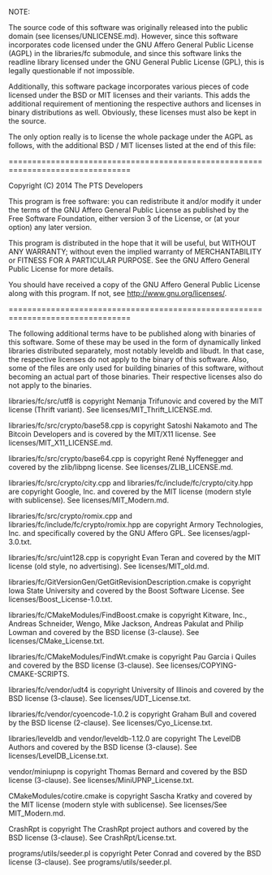 NOTE:

The source code of this software was originally released into the public domain
(see licenses/UNLICENSE.md). However, since this software incorporates code
licensed under the GNU Affero General Public License (AGPL) in the libraries/fc
submodule, and since this software links the readline library licensed under the
GNU General Public License (GPL), this is legally questionable if not
impossible.

Additionally, this software package incorporates various pieces of code licensed
under the BSD or MIT licenses and their variants. This adds the additional
requirement of mentioning the respective authors and licenses in binary
distributions as well. Obviously, these licenses must also be kept in the
source.

The only option really is to license the whole package under the AGPL as
follows, with the additional BSD / MIT licenses listed at the end of this file:

================================================================================

Copyright (C) 2014 The PTS Developers

This program is free software: you can redistribute it and/or modify
it under the terms of the GNU Affero General Public License as
published by the Free Software Foundation, either version 3 of the
License, or (at your option) any later version.

This program is distributed in the hope that it will be useful,
but WITHOUT ANY WARRANTY; without even the implied warranty of
MERCHANTABILITY or FITNESS FOR A PARTICULAR PURPOSE.  See the
GNU Affero General Public License for more details.

You should have received a copy of the GNU Affero General Public License
along with this program.  If not, see <http://www.gnu.org/licenses/>.

================================================================================

The following additional terms have to be published along with binaries
of this software. Some of these may be used in the form of dynamically linked
libraries distributed separately, most notably leveldb and libudt. In that case,
the respective licenses do not apply to the binary of this software.
Also, some of the files are only used for building binaries of this software,
without becoming an actual part of those binaries. Their respective licenses
also do not apply to the binaries.


libraries/fc/src/utf8 is copyright Nemanja Trifunovic and covered by the
MIT license (Thrift variant). See licenses/MIT_Thrift_LICENSE.md.

libraries/fc/src/crypto/base58.cpp is copyright Satoshi Nakamoto and
The Bitcoin Developers and is covered by the MIT/X11 license.
See licenses/MIT_X11_LICENSE.md.

libraries/fc/src/crypto/base64.cpp is copyright René Nyffenegger and covered by
the zlib/libpng license. See licenses/ZLIB_LICENSE.md.

libraries/fc/src/crypto/city.cpp and libraries/fc/include/fc/crypto/city.hpp are
copyright Google, Inc. and covered by the MIT license (modern style with
sublicense). See licenses/MIT_Modern.md.

libraries/fc/src/crypto/romix.cpp and libraries/fc/include/fc/crypto/romix.hpp
are copyright Armory Technologies, Inc. and specifically covered by the
GNU Affero GPL. See licenses/agpl-3.0.txt.

libraries/fc/src/uint128.cpp is copyright Evan Teran and covered by the MIT
license (old style, no advertising). See licenses/MIT_old.md.

libraries/fc/GitVersionGen/GetGitRevisionDescription.cmake is copyright
Iowa State University and covered by the Boost Software License.
See licenses/Boost_License-1.0.txt.

libraries/fc/CMakeModules/FindBoost.cmake is copyright Kitware, Inc., Andreas Schneider,
Wengo, Mike Jackson, Andreas Pakulat and Philip Lowman and covered by the BSD license
(3-clause). See licenses/CMake_License.txt.

libraries/fc/CMakeModules/FindWt.cmake is copyright Pau Garcia i Quiles and covered by the
BSD license (3-clause). See licenses/COPYING-CMAKE-SCRIPTS.

libraries/fc/vendor/udt4 is copyright University of Illinois and covered by the BSD license
(3-clause). See licenses/UDT_License.txt.

libraries/fc/vendor/cyoencode-1.0.2 is copyright Graham Bull and covered by the BSD license
(2-clause). See licenses/Cyo_License.txt.

libraries/leveldb and vendor/leveldb-1.12.0 are copyright The LevelDB Authors and covered by
the BSD license (3-clause). See licenses/LevelDB_License.txt.

vendor/miniupnp is copyright Thomas Bernard and covered by the BSD license (3-clause).
See licenses/MiniUPNP_License.txt.

CMakeModules/cotire.cmake is copyright Sascha Kratky and covered by the MIT license (modern
style with sublicense). See licenses/See MIT_Modern.md.

CrashRpt is copyright The CrashRpt project authors and covered by the BSD license (3-clause).
See CrashRpt/License.txt.

programs/utils/seeder.pl is copyright Peter Conrad and covered by the BSD license (3-clause).
See programs/utils/seeder.pl.
